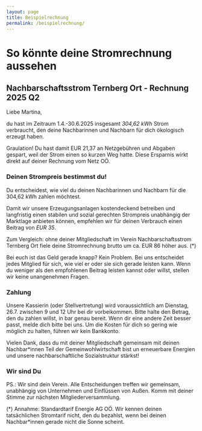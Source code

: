 ```yaml
---
layout: page
title: Beispielrechnung
permalink: /beispielrechnung/
---
```


# So könnte deine Stromrechnung aussehen

## Nachbarschaftsstrom Ternberg Ort - Rechnung 2025 Q2

Liebe Martina,

du hast im Zeitraum 1.4.-30.6.2025 insgesamt *304,62 kWh* Strom verbraucht, den deine Nachbarinnen und Nachbarn für dich ökologisch erzeugt haben.

Graulation! Du hast damit EUR 21,37 an Netzgebühren und Abgaben gespart, weil der Strom einen so kurzen Weg hatte. Diese Ersparnis wirkt direkt auf deiner Rechnung vom Netz OÖ.

### Deinen Strompreis bestimmst du!

Du entscheidest, wie viel du deinen Nachbarinnen und Nachbarn für die 304,62 kWh zahlen möchtest.

Damit wir unsere Erzeugungsanlagen kostendeckend betreiben und langfristig einen stabilen und sozial gerechten Strompreis unabhängig der Marktlage anbieten können, empfehlen wir für deinen Verbrauch einen Beitrag von *EUR 35*.

Zum Vergleich: ohne deiner Mitgliedschaft im Verein Nachbarschaftsstrom Ternberg Ort fiele deine Stromrechnung brutto um ca. EUR 86 höher aus. (\*)

Bei euch ist das Geld gerade knapp? Kein Problem. Bei uns entscheidet jedes Mitglied für sich, wie viel er oder sie sich gerade leisten kann.
Wenn du weniger als den empfohlenen Beitrag leisten kannst oder willst, stellen wir keine unangenehmen Fragen.

### Zahlung

Unsere Kassierin (oder Stellvertretung) wird voraussichtlich am Dienstag, 26.7. zwischen 9 und 12 Uhr bei dir vorbeikommen. Bitte halte den Betrag, den du zahlen willst, in bar genau bereit. Wenn dir eine andere Zeit besser passt, melde dich bitte bei uns.
Um die Kosten für dich so gering wie möglich zu halten, führen wir kein Bankkonto.

Vielen Dank, dass du mit deiner Mitgliedschaft gemeinsam mit deinen Nachbar\*innen Teil der Gemeinwohlwirtschaft bist un erneuerbare Energien und unsere nachbarschaftliche Sozialstruktur stärkst!

### Wir sind Du

PS.: Wir sind dein Verein. Alle Entscheidungen treffen wir gemeinsam, unabhängig von Unternehmen und Einflüssen von Außen. Komm mit deiner Stimme zur nächsten Mitgliederversammlung.

(\*) Annahme: Standardtarif Energie AG OÖ. Wir kennen deinen tatsächlichen Stromtarif nicht, den du bezahlst, wenn bei deinen Nachbar\*innen gerade nicht die Sonne scheint.

